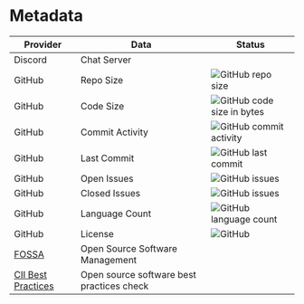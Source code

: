 # Metadata

| Provider                                                              | Data                                      | Status                                                                                                                |
| --------------------------------------------------------------------- | ----------------------------------------- | --------------------------------------------------------------------------------------------------------------------- |
| Discord                                                               | Chat Server                               |                                                                                                                       |
| GitHub                                                                | Repo Size                                 | ![GitHub repo size](https://img.shields.io/github/repo-size/manastalukdar/manastalukdar.github.io)                    |
| GitHub                                                                | Code Size                                 | ![GitHub code size in bytes](https://img.shields.io/github/languages/code-size/manastalukdar/manastalukdar.github.io) |
| GitHub                                                                | Commit Activity                           | ![GitHub commit activity](https://img.shields.io/github/commit-activity/m/manastalukdar/manastalukdar.github.io)      |
| GitHub                                                                | Last Commit                               | ![GitHub last commit](https://img.shields.io/github/last-commit/manastalukdar/manastalukdar.github.io)                |
| GitHub                                                                | Open Issues                               | ![GitHub issues](https://img.shields.io/github/issues-raw/manastalukdar/manastalukdar.github.io)                      |
| GitHub                                                                | Closed Issues                             | ![GitHub issues](https://img.shields.io/github/issues-closed/manastalukdar/manastalukdar.github.io)                   |
| GitHub                                                                | Language Count                            | ![GitHub language count](https://img.shields.io/github/languages/count/manastalukdar/manastalukdar.github.io)         |
| GitHub                                                                | License                                   | ![GitHub](https://img.shields.io/github/license/manastalukdar/manastalukdar.github.io)                                |
| [FOSSA](https://fossa.com/)                                           | Open Source Software Management           |                                                                                                                       |
| [CII Best Practices](https://bestpractices.coreinfrastructure.org/en) | Open source software best practices check |                                                                                                                       |

